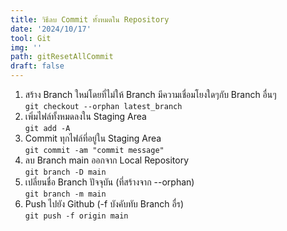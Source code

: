 ```yaml
---
title: วิธีลบ Commit ทั้งหมดใน Repository
date: '2024/10/17'
tool: Git
img: ''
path: gitResetAllCommit
draft: false
---
```


1. สร้าง Branch ใหม่โดยที่ไม่ให้ Branch มีความเชื่อมโยงใดๆกับ Branch อื่นๆ <br>
`git checkout --orphan latest_branch`
2. เพิ่มไฟล์ทั้งหมดลงใน Staging Area <br>
`git add -A`
3. Commit ทุกไฟล์ที่อยู่ใน Staging Area <br>
`git commit -am "commit message"`
4. ลบ Branch main ออกจาก Local Repository <br>
`git branch -D main`
5. เปลี่ยนชื่อ Branch ปัจจุบัน (ที่สร้างจาก --orphan) <br>
`git branch -m main`
6. Push ไปยัง Github (-f บังคับทับ Branch อื่ร)<br>
`git push -f origin main`

